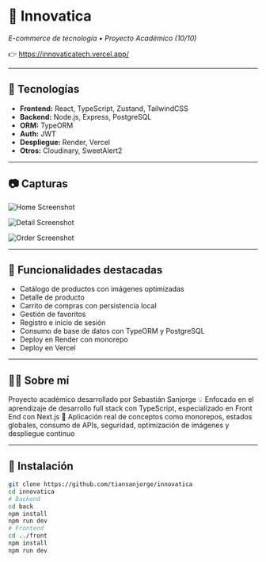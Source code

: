 # 🛒 Innovatica

_E-commerce de tecnología • Proyecto Académico (10/10)_

👉 https://innovaticatech.vercel.app/

---

## 🚀 Tecnologías

- **Frontend:** React, TypeScript, Zustand, TailwindCSS
- **Backend:** Node.js, Express, PostgreSQL
- **ORM:** TypeORM
- **Auth:** JWT
- **Despliegue:** Render, Vercel
- **Otros:** Cloudinary, SweetAlert2

---

## 📷 Capturas

![Home Screenshot](https://i.imgur.com/hkLWWrs.png)

![Detail Screenshot](https://i.imgur.com/yXxlSje.png)

![Order Screenshot](https://i.imgur.com/QZBeoiN.png)

---

## 🧠 Funcionalidades destacadas

- Catálogo de productos con imágenes optimizadas
- Detalle de producto
- Carrito de compras con persistencia local
- Gestión de favoritos
- Registro e inicio de sesión
- Consumo de base de datos con TypeORM y PostgreSQL
- Deploy en Render con monorepo
- Deploy en Vercel

---

## 👨‍💻 Sobre mí

Proyecto académico desarrollado por Sebastián Sanjorge
💡 Enfocado en el aprendizaje de desarrollo full stack con TypeScript, especializado en Front End con Next.js
🔧 Aplicación real de conceptos como monorepos, estados globales, consumo de APIs, seguridad, optimización de imágenes y despliegue continuo

---

## 🧪 Instalación

```bash
git clone https://github.com/tiansanjorge/innovatica
cd innovatica
# Backend
cd back
npm install
npm run dev
# Frontend
cd ../front
npm install
npm run dev
```
